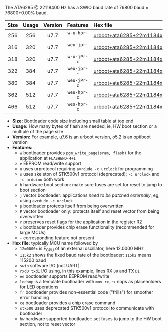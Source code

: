 The ATA6285 @ 22118400 Hz has a SWIO baud rate of 76800 baud = 76800+0.00% baud.

|Size|Usage|Version|Features|Hex file|
|:-:|:-:|:-:|:-:|:--|
|256|256|u7.7|`w-u-hpr--`|[urboot+ata6285+22m1184x+++76k8_swio_rxb0_txb1_lednop_hw.hex](https://raw.githubusercontent.com/stefanrueger/urboot.hex/main/mcus/ata6285/external_oscillator/fcpu+22m1184_Hz/br+++76k8_bps/urboot+ata6285+22m1184x+++76k8_swio_rxb0_txb1_lednop_hw.hex)|
|316|320|u7.7|`weu-jpr--`|[urboot+ata6285+22m1184x+++76k8_swio_rxb0_txb1_ee.hex](https://raw.githubusercontent.com/stefanrueger/urboot.hex/main/mcus/ata6285/external_oscillator/fcpu+22m1184_Hz/br+++76k8_bps/urboot+ata6285+22m1184x+++76k8_swio_rxb0_txb1_ee.hex)|
|318|320|u7.7|`w-u-jPr-c`|[urboot+ata6285+22m1184x+++76k8_swio_rxb0_txb1_lednop_fr_ce.hex](https://raw.githubusercontent.com/stefanrueger/urboot.hex/main/mcus/ata6285/external_oscillator/fcpu+22m1184_Hz/br+++76k8_bps/urboot+ata6285+22m1184x+++76k8_swio_rxb0_txb1_lednop_fr_ce.hex)|
|322|384|u7.7|`weu-jpr--`|[urboot+ata6285+22m1184x+++76k8_swio_rxb0_txb1_ee_lednop.hex](https://raw.githubusercontent.com/stefanrueger/urboot.hex/main/mcus/ata6285/external_oscillator/fcpu+22m1184_Hz/br+++76k8_bps/urboot+ata6285+22m1184x+++76k8_swio_rxb0_txb1_ee_lednop.hex)|
|380|384|u7.7|`weu-jPr-c`|[urboot+ata6285+22m1184x+++76k8_swio_rxb0_txb1_ee_lednop_fr_ce.hex](https://raw.githubusercontent.com/stefanrueger/urboot.hex/main/mcus/ata6285/external_oscillator/fcpu+22m1184_Hz/br+++76k8_bps/urboot+ata6285+22m1184x+++76k8_swio_rxb0_txb1_ee_lednop_fr_ce.hex)|
|362|512|u7.7|`weu-hpr-c`|[urboot+ata6285+22m1184x+++76k8_swio_rxb0_txb1_ee_lednop_fr_ce_hw.hex](https://raw.githubusercontent.com/stefanrueger/urboot.hex/main/mcus/ata6285/external_oscillator/fcpu+22m1184_Hz/br+++76k8_bps/urboot+ata6285+22m1184x+++76k8_swio_rxb0_txb1_ee_lednop_fr_ce_hw.hex)|
|466|512|u7.7|`wes-hpr-c`|[urboot+ata6285+22m1184x+++76k8_swio_rxb0_txb1_ee_lednop_fr_ce_stk500_hw.hex](https://raw.githubusercontent.com/stefanrueger/urboot.hex/main/mcus/ata6285/external_oscillator/fcpu+22m1184_Hz/br+++76k8_bps/urboot+ata6285+22m1184x+++76k8_swio_rxb0_txb1_ee_lednop_fr_ce_stk500_hw.hex)|

- **Size:** Bootloader code size including small table at top end
- **Usage:** How many bytes of flash are needed, ie, HW boot section or a multiple of the page size
- **Version:** For example, u7.6 is an urboot version, o5.2 is an optiboot version
- **Features:**
  + `w` bootloader provides `pgm_write_page(sram, flash)` for the application at `FLASHEND-4+1`
  + `e` EEPROM read/write support
  + `u` uses urprotocol requiring `avrdude -c urclock` for programming
  + `s` uses skeleton of STK500v1 protocol (deprecated); `-c urclock` and `-c arduino` both work
  + `h` hardware boot section: make sure fuses are set for reset to jump to boot section
  + `j` vector bootloader: applications *need to be patched externally*, eg, using `avrdude -c urclock`
  + `p` bootloader protects itself from being overwritten
  + `P` vector bootloader only: protects itself and reset vector from being overwritten
  + `r` preserves reset flags for the application in the register R2
  + `c` bootloader provides chip erase functionality (recommended for large MCUs)
  + `-` corresponding feature not present
- **Hex file:** typically MCU name followed by
  + `12m0000x` is F<sub>CPU</sub> of an external oscillator, here 12.0000 MHz
  + `115k2` shows the fixed baud rate of the bootloader: `115k2` means 115200 baud
  + `swio` software I/O (not UART)
  + `rxd0 txd1` I/O using, in this example, lines RX `D0` and TX `D1`
  + `ee` bootloader supports EEPROM read/write
  + `lednop` is a template bootloader with `mov rx,rx` nops as placeholders for LED operations
  + `fr` bootloader provides non-essential code ("frills") for smoother error handling
  + `ce` bootloader provides a chip erase command
  + `stk500` uses deprecated STK500v1 protocol to communicate with bootloader
  + `hw` hardware supported bootloader: set fuses to jump to the HW boot section, not to reset vector
